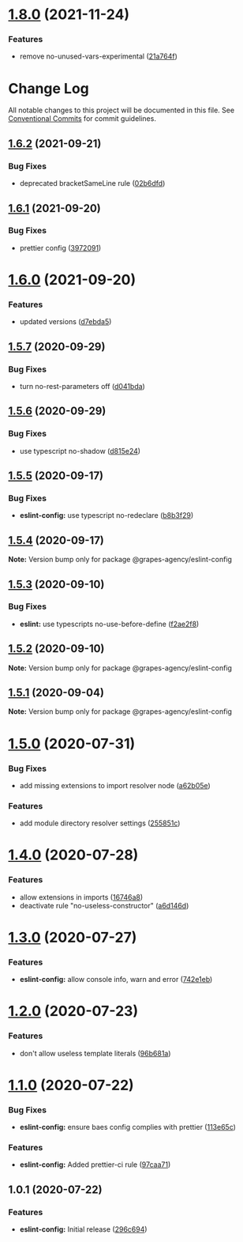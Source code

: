 # [1.8.0](https://github.com/regrapes/eslint-config/compare/v1.7.1...v1.8.0) (2021-11-24)


### Features

* remove no-unused-vars-experimental ([21a764f](https://github.com/regrapes/eslint-config/commit/21a764fe0f74ea6575d7293bb597afa644450a59))

# Change Log

All notable changes to this project will be documented in this file.
See [Conventional Commits](https://conventionalcommits.org) for commit guidelines.

## [1.6.2](https://git.grapes.de/grapes/grapes-agency/compare/@grapes-agency/eslint-config@1.6.1...@grapes-agency/eslint-config@1.6.2) (2021-09-21)


### Bug Fixes

* deprecated bracketSameLine rule ([02b6dfd](https://git.grapes.de/grapes/grapes-agency/commits/02b6dfdbac926ae0b5af71e5b16302e004f62e6e))





## [1.6.1](https://git.grapes.de/grapes/grapes-agency/compare/@grapes-agency/eslint-config@1.6.0...@grapes-agency/eslint-config@1.6.1) (2021-09-20)


### Bug Fixes

* prettier config ([3972091](https://git.grapes.de/grapes/grapes-agency/commits/39720919541a64012feecf0fb6b44c01969f2a8e))





# [1.6.0](https://git.grapes.de/grapes/grapes-agency/compare/@grapes-agency/eslint-config@1.5.7...@grapes-agency/eslint-config@1.6.0) (2021-09-20)


### Features

* updated versions ([d7ebda5](https://git.grapes.de/grapes/grapes-agency/commits/d7ebda588fe76d9eb6dd68ddd9dc78bbb66518e2))





## [1.5.7](https://git.grapes.de/grapes/grapes-agency/compare/@grapes-agency/eslint-config@1.5.6...@grapes-agency/eslint-config@1.5.7) (2020-09-29)


### Bug Fixes

* turn no-rest-parameters off ([d041bda](https://git.grapes.de/grapes/grapes-agency/commits/d041bda3e6962e444f476cf3a55a7e55beb1efb7))





## [1.5.6](https://git.grapes.de/grapes/grapes-agency/compare/@grapes-agency/eslint-config@1.5.5...@grapes-agency/eslint-config@1.5.6) (2020-09-29)


### Bug Fixes

* use typescript no-shadow ([d815e24](https://git.grapes.de/grapes/grapes-agency/commits/d815e249ae6177f0c55efe1bb8981991b2877fa4))





## [1.5.5](https://git.grapes.de/grapes/grapes-agency/compare/@grapes-agency/eslint-config@1.5.4...@grapes-agency/eslint-config@1.5.5) (2020-09-17)


### Bug Fixes

* **eslint-config:** use typescript no-redeclare ([b8b3f29](https://git.grapes.de/grapes/grapes-agency/commits/b8b3f291bc05d6f0f20dd6419338569bc33e8fac))





## [1.5.4](https://git.grapes.de/grapes/grapes-agency/compare/@grapes-agency/eslint-config@1.5.3...@grapes-agency/eslint-config@1.5.4) (2020-09-17)

**Note:** Version bump only for package @grapes-agency/eslint-config





## [1.5.3](https://git.grapes.de/grapes/grapes-agency/compare/@grapes-agency/eslint-config@1.5.2...@grapes-agency/eslint-config@1.5.3) (2020-09-10)


### Bug Fixes

* **eslint:** use typescripts no-use-before-define ([f2ae2f8](https://git.grapes.de/grapes/grapes-agency/commits/f2ae2f89025de36e99e2a41d682d3259c5d5104c))





## [1.5.2](https://git.grapes.de/grapes/grapes-agency/compare/@grapes-agency/eslint-config@1.5.1...@grapes-agency/eslint-config@1.5.2) (2020-09-10)

**Note:** Version bump only for package @grapes-agency/eslint-config





## [1.5.1](https://git.grapes.de/grapes/grapes-agency/compare/@grapes-agency/eslint-config@1.5.0...@grapes-agency/eslint-config@1.5.1) (2020-09-04)

**Note:** Version bump only for package @grapes-agency/eslint-config





# [1.5.0](https://git.grapes.de/grapes/grapes-agency/compare/@grapes-agency/eslint-config@1.4.0...@grapes-agency/eslint-config@1.5.0) (2020-07-31)


### Bug Fixes

* add missing extensions to import resolver node ([a62b05e](https://git.grapes.de/grapes/grapes-agency/commits/a62b05e7a9ee7da168b77e78ec45ce95d8b9d89d))


### Features

* add module directory resolver settings ([255851c](https://git.grapes.de/grapes/grapes-agency/commits/255851ccaed722930f5476676e8990fa380834b8))





# [1.4.0](https://git.grapes.de/grapes/grapes-agency/compare/@grapes-agency/eslint-config@1.3.0...@grapes-agency/eslint-config@1.4.0) (2020-07-28)


### Features

* allow extensions in imports ([16746a8](https://git.grapes.de/grapes/grapes-agency/commits/16746a8f7ee1f33719ad2f460dfd0ed9031b7ccc))
* deactivate rule "no-useless-constructor" ([a6d146d](https://git.grapes.de/grapes/grapes-agency/commits/a6d146dabff27be51742ad4de0b8ac34207e546d))





# [1.3.0](https://git.grapes.de/grapes/grapes-agency/compare/@grapes-agency/eslint-config@1.2.0...@grapes-agency/eslint-config@1.3.0) (2020-07-27)


### Features

* **eslint-config:** allow console info, warn and error ([742e1eb](https://git.grapes.de/grapes/grapes-agency/commits/742e1eb5b957121894e8df663910c6a0c1a74b7a))





# [1.2.0](https://git.grapes.de/grapes/grapes-agency/compare/@grapes-agency/eslint-config@1.1.0...@grapes-agency/eslint-config@1.2.0) (2020-07-23)


### Features

* don't allow useless template literals ([96b681a](https://git.grapes.de/grapes/grapes-agency/commits/96b681a3d4ae4ba8674bfee411db27c42e5ca7f2))





# [1.1.0](https://git.grapes.de/grapes/grapes-agency/compare/@grapes-agency/eslint-config@1.0.1...@grapes-agency/eslint-config@1.1.0) (2020-07-22)


### Bug Fixes

* **eslint-config:** ensure baes config complies with prettier ([113e65c](https://git.grapes.de/grapes/grapes-agency/commits/113e65c9c9ad26a1c1f0904560ba1abd74036b47))


### Features

* **eslint-config:** Added prettier-ci rule ([97caa71](https://git.grapes.de/grapes/grapes-agency/commits/97caa71d51d9edc15566993e5030b8d30be45f2f))





## 1.0.1 (2020-07-22)


### Features

* **eslint-config:** Initial release ([296c694](https://git.grapes.de/grapes/grapes-agency/commits/296c694d4ae1dbb24caeb1946d394063a4388b95))
